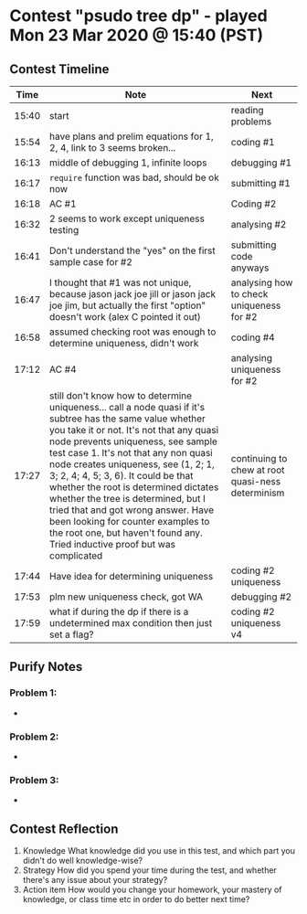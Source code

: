 # Contest "psudo tree dp" - played Mon 23 Mar 2020 @ 15:40 (PST)

## Contest Timeline

| Time | Note | Next |
|----|----|----|
15:40 | start | reading problems
15:54 | have plans and prelim equations for 1, 2, 4, link to 3 seems broken... | coding #1
16:13 | middle of debugging 1, infinite loops | debugging #1
16:17 | `require` function was bad, should be ok now | submitting #1
16:18 | AC #1 | Coding #2
16:32 | 2 seems to work except uniqueness testing | analysing #2
16:41 | Don't understand the "yes" on the first sample case for #2 | submitting code anyways
16:47 | I thought that #1 was not unique, because jason jack joe jill or jason jack joe jim, but actually the first "option" doesn't work (alex C pointed it out) | analysing how to check uniqueness for #2
16:58 | assumed checking root was enough to determine uniqueness, didn't work | coding #4
17:12 | AC #4 | analysing uniqueness for #2
17:27 | still don't know how to determine uniqueness... call a node quasi if it's subtree has the same value whether you take it or not. It's not that any quasi node prevents uniqueness, see sample test case 1. It's not that any non quasi node creates uniqueness, see (1, 2; 1, 3; 2, 4; 4, 5; 3, 6). It could be that whether the root is determined dictates whether the tree is determined, but I tried that and got wrong answer. Have been looking for counter examples to the root one, but haven't found any. Tried inductive proof but was complicated | continuing to chew at root quasi-ness determinism
17:44 | Have idea for determining uniqueness | coding #2 uniqueness
17:53 | plm new uniqueness check, got WA | debugging #2
17:59 | what if during the dp if there is a undetermined max condition then just set a flag? | coding #2 uniqueness v4


## Purify Notes

### Problem 1:

-

### Problem 2:

-

### Problem 3:

-

## Contest Reflection
1. Knowledge
What knowledge did you use in this test, and which part you didn't do well knowledge-wise?
2. Strategy
How did you spend your time during the test, and whether there's any issue about your strategy?
3. Action item
How would you change your homework, your mastery of knowledge, or class time etc in order to do better next time?
